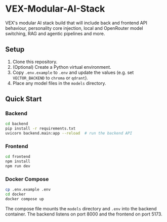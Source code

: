 # VEX-Modular-AI-Stack
VEX's modular AI stack build that will include back and frontend API behaviour, personality core injection, local and OpenRouter model switching, RAG and agentic pipelines and more.

## Setup
1. Clone this repository.
2. (Optional) Create a Python virtual environment.
3. Copy `.env.example` to `.env` and update the values (e.g. set `VECTOR_BACKEND`
   to `chroma` or `qdrant`).
4. Place any model files in the `models` directory.

## Quick Start

### Backend
```bash
cd backend
pip install -r requirements.txt
uvicorn backend.main:app --reload  # run the backend API
```

### Frontend
```bash
cd frontend
npm install
npm run dev
```

### Docker Compose
```bash
cp .env.example .env
cd docker
docker compose up
```

The compose file mounts the `models` directory and `.env` into the backend container. The backend listens on port 8000 and the frontend on port 5173.
